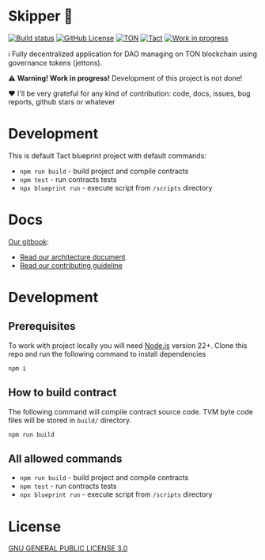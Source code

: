 # Skipper 🐧

[![Build status](https://img.shields.io/github/actions/workflow/status/supadupadao/skipper/ci.yml?label=CI)](https://github.com/supadupadao/skipper/actions/workflows/ci.yml)
[![GitHub License](https://img.shields.io/github/license/supadupadao/skipper)](https://github.com/supadupadao/skipper/blob/master/LICENSE)
[![TON](https://img.shields.io/badge/blockchain-TON-0098EA)](https://ton.org)
[![Tact](https://img.shields.io/badge/lang-Tact-000000)](https://github.com/tact-lang/tact)
[![Work in progress](https://img.shields.io/badge/WORK%20IN%20PROGRESS-DO%20NOT%20USE%20IN%20PRODUCTION-ff0000)](https://github.com/supadupadao/jetton/issues)

ℹ️ Fully decentralized application for DAO managing on TON blockchain using governance tokens (jettons).

⚠️ <b>Warning! Work in progress!</b> Development of this project is not done!

❤️ I'll be very grateful for any kind of contribution: code, docs, issues, bug reports, github stars or whatever

# Development

This is default Tact blueprint project with default commands:

-   `npm run build` - build project and compile contracts
-   `npm test` - run contracts tests
-   `npx blueprint run` - execute script from `/scripts` directory

# Docs

[Our gitbook](https://docs.supadupa.space/skipper):

-   [Read our architecture document](docs/ARCHITECTURE.md)
-   [Read our contributing guideline](docs/CONTRIBUTING.md)

# Development

## Prerequisites

To work with project locally you will need [Node.js](https://nodejs.org/en) version 22+. Clone this repo and run the following command to install dependencies

```
npm i
```

## How to build contract

The following command will compile contract source code. TVM byte code files will be stored in `build/` directory.

```
npm run build
```

## All allowed commands

-   `npm run build` - build project and compile contracts
-   `npm test` - run contracts tests
-   `npx blueprint run` - execute script from `/scripts` directory

# License

[GNU GENERAL PUBLIC LICENSE 3.0](https://www.gnu.org/licenses/gpl-3.0.html)
